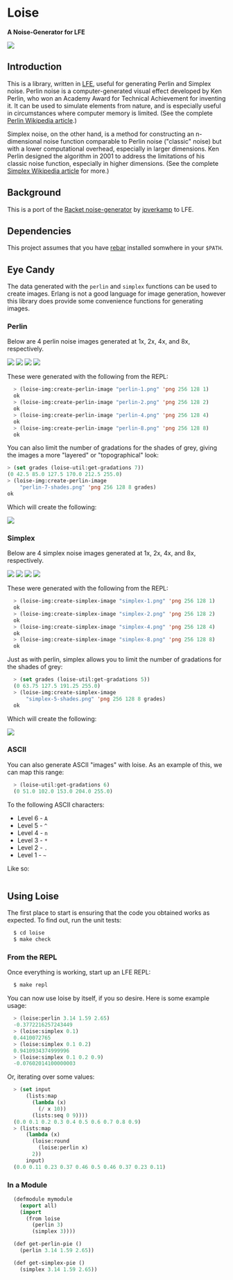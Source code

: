 # Loise

**A Noise-Generator for LFE**

<img src="resources/images/loise.jpg" />


## Introduction

This is a library, written in [LFE](http://lfe.io/), useful for generating
Perlin and Simplex noise. Perlin noise is a computer-generated visual effect
developed by Ken Perlin, who won an Academy Award for Technical Achievement for
inventing it. It can be used to simulate elements from nature, and is especially
useful in circumstances where computer memory is limited. (See the complete
[Perlin Wikipedia article](http://en.wikipedia.org/wiki/Perlin_noise).)

Simplex noise, on the other hand, is a method for constructing an n-dimensional
noise function comparable to Perlin noise ("classic" noise) but with a lower
computational overhead, especially in larger dimensions. Ken Perlin designed
the algorithm in 2001 to address the limitations of his classic noise
function, especially in higher dimensions. (See the complete
[Simplex Wikipedia article](http://en.wikipedia.org/wiki/Simplex_noise) for
more.)


## Background

This is a port of the
[Racket noise-generator](https://github.com/jpverkamp/noise) by
[jpverkamp](https://github.com/jpverkamp) to LFE.


## Dependencies

This project assumes that you have [rebar](https://github.com/rebar/rebar)
installed somwhere in your ``$PATH``.


## Eye Candy

The data generated with the ``perlin`` and ``simplex`` functions can be used to
create images. Erlang is not a good language for image generation, however this
library does provide some convenience functions for generating images.


### Perlin

Below are 4 perlin noise images generated at 1x, 2x, 4x, and 8x, respectively.

<img src="resources/images/perlin-1.png" />

<img src="resources/images/perlin-2.png" />

<img src="resources/images/perlin-4.png" />

<img src="resources/images/perlin-8.png" />

These were generated with the following from the REPL:

```cl
  > (loise-img:create-perlin-image "perlin-1.png" 'png 256 128 1)
  ok
  > (loise-img:create-perlin-image "perlin-2.png" 'png 256 128 2)
  ok
  > (loise-img:create-perlin-image "perlin-4.png" 'png 256 128 4)
  ok
  > (loise-img:create-perlin-image "perlin-8.png" 'png 256 128 8)
  ok
```

You can also limit the number of gradations for the shades of grey, giving
the images a more "layered" or "topographical" look:

```cl
> (set grades (loise-util:get-gradations 7))
(0 42.5 85.0 127.5 170.0 212.5 255.0)
> (loise-img:create-perlin-image
    "perlin-7-shades.png" 'png 256 128 8 grades)
ok
```

Which will create the following:

<img src="resources/images/perlin-7-shades.png" />


### Simplex

Below are 4 simplex noise images generated at 1x, 2x, 4x, and 8x, respectively.

<img src="resources/images/simplex-1.png" />

<img src="resources/images/simplex-2.png" />

<img src="resources/images/simplex-4.png" />

<img src="resources/images/simplex-8.png" />

These were generated with the following from the REPL:

```cl
  > (loise-img:create-simplex-image "simplex-1.png" 'png 256 128 1)
  ok
  > (loise-img:create-simplex-image "simplex-2.png" 'png 256 128 2)
  ok
  > (loise-img:create-simplex-image "simplex-4.png" 'png 256 128 4)
  ok
  > (loise-img:create-simplex-image "simplex-8.png" 'png 256 128 8)
  ok
```

Just as with perlin, simplex allows you to limit the number of gradations for
the shades of grey:

```cl
  > (set grades (loise-util:get-gradations 5))
  (0 63.75 127.5 191.25 255.0)
  > (loise-img:create-simplex-image
      "simplex-5-shades.png" 'png 256 128 8 grades)
  ok
```

Which will create the following:

<img src="resources/images/simplex-5-shades.png" />


### ASCII

You can also generate ASCII "images" with loise. As an example of this, we can
map this range:

```cl
  > (loise-util:get-gradations 6)
  (0 51.0 102.0 153.0 204.0 255.0)
```

To the following ASCII characters:

* Level 6 - ``A``
* Level 5 - ``^``
* Level 4 - ``n``
* Level 3 - ``*``
* Level 2 - ``.``
* Level 1 - ``~``

Like so:

```cl
```

## Using Loise

The first place to start is ensuring that the code you obtained works as
expected. To find out, run the unit tests:

```bash
  $ cd loise
  $ make check
```


### From the REPL

Once everything is working, start up an LFE REPL:

```bash
  $ make repl
```

You can now use loise by itself, if you so desire. Here is some example usage:

```cl
  > (loise:perlin 3.14 1.59 2.65)
  -0.3772216257243449
  > (loise:simplex 0.1)
  0.4410072765
  > (loise:simplex 0.1 0.2)
  0.9410934374999996
  > (loise:simplex 0.1 0.2 0.9)
  -0.07602014100000003
```

Or, iterating over some values:

```cl
  > (set input
      (lists:map
        (lambda (x)
          (/ x 10))
        (lists:seq 0 9))))
  (0.0 0.1 0.2 0.3 0.4 0.5 0.6 0.7 0.8 0.9)
  > (lists:map
      (lambda (x)
        (loise:round
          (loise:perlin x)
        2))
      input)
  (0.0 0.11 0.23 0.37 0.46 0.5 0.46 0.37 0.23 0.11)
```


### In a Module

```cl
  (defmodule mymodule
    (export all)
    (import
      (from loise
        (perlin 3)
        (simplex 3))))

  (def get-perlin-pie ()
    (perlin 3.14 1.59 2.65))

  (def get-simplex-pie ()
    (simplex 3.14 1.59 2.65))
```
